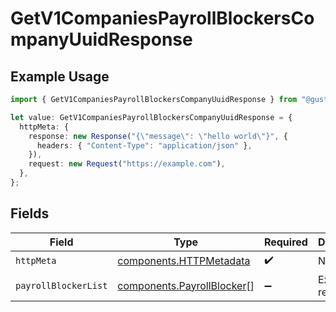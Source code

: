 # GetV1CompaniesPayrollBlockersCompanyUuidResponse

## Example Usage

```typescript
import { GetV1CompaniesPayrollBlockersCompanyUuidResponse } from "@gusto/embedded-api/models/operations/getv1companiespayrollblockerscompanyuuid.js";

let value: GetV1CompaniesPayrollBlockersCompanyUuidResponse = {
  httpMeta: {
    response: new Response("{\"message\": \"hello world\"}", {
      headers: { "Content-Type": "application/json" },
    }),
    request: new Request("https://example.com"),
  },
};
```

## Fields

| Field                                                                    | Type                                                                     | Required                                                                 | Description                                                              |
| ------------------------------------------------------------------------ | ------------------------------------------------------------------------ | ------------------------------------------------------------------------ | ------------------------------------------------------------------------ |
| `httpMeta`                                                               | [components.HTTPMetadata](../../models/components/httpmetadata.md)       | :heavy_check_mark:                                                       | N/A                                                                      |
| `payrollBlockerList`                                                     | [components.PayrollBlocker](../../models/components/payrollblocker.md)[] | :heavy_minus_sign:                                                       | Example response                                                         |